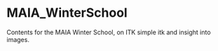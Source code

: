 # MAIA_WinterSchool
Contents for the MAIA Winter School, on ITK simple itk and insight into images.
